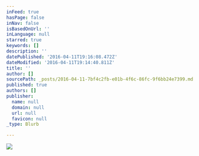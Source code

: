 ```yaml
---
inFeed: true
hasPage: false
inNav: false
isBasedOnUrl: ''
inLanguage: null
starred: true
keywords: []
description: ''
datePublished: '2016-04-11T19:16:08.472Z'
dateModified: '2016-04-11T19:14:40.811Z'
title: ''
author: []
sourcePath: _posts/2016-04-11-7bf4c2fb-e01b-4f6c-86fc-9f6bb24e7399.md
published: true
authors: []
publisher:
  name: null
  domain: null
  url: null
  favicon: null
_type: Blurb

---
```

![](https://the-grid-user-content.s3-us-west-2.amazonaws.com/c7a11312-f00a-48e5-ac09-5f0bb857d5fd.jpg)